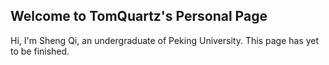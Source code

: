 ## Welcome to TomQuartz's Personal Page
Hi, I'm Sheng Qi, an undergraduate of Peking University. This page has yet to be finished.
